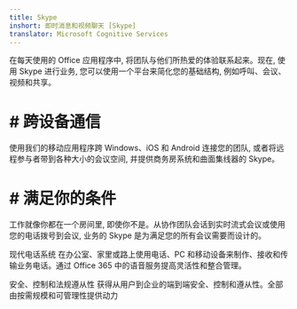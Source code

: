```yaml
---
title: Skype
inshort: 即时消息和视频聊天 [Skype]
translator: Microsoft Cognitive Services
---
```


在每天使用的 Office 应用程序中, 将团队与他们所热爱的体验联系起来。现在, 使用 Skype 进行业务, 您可以使用一个平台来简化您的基础结构, 例如呼叫、会议、视频和共享。

# # 跨设备通信
使用我们的移动应用程序跨 Windows、iOS 和 Android 连接您的团队, 或者将远程参与者带到各种大小的会议空间, 并提供商务房系统和曲面集线器的 Skype。

# # 满足你的条件
工作就像你都在一个房间里, 即使你不是。从协作团队会话到实时流式会议或使用您的电话拨号到会议, 业务的 Skype 是为满足您的所有会议需要而设计的。

现代电话系统
在办公室、家里或路上使用电话、PC 和移动设备来制作、接收和传输业务电话。通过 Office 365 中的语音服务提高灵活性和整合管理。

安全、控制和法规遵从性
获得从用户到企业的端到端安全、控制和遵从性。全部由按需规模和可管理性提供动力




